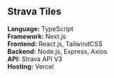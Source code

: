 ## Strava Tiles
**Language:** TypeScript
<br />
**Framework:** Next.js
<br />
**Frontend:** React.js, TailwindCSS
<br />
**Backend:** Node.js, Express, Axios
<br />
**API:** Strava API V3
<br />
**Hosting:** Vercel
